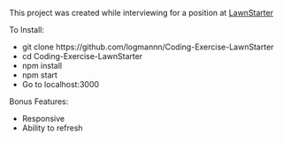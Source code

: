 This project was created while interviewing for a position at [LawnStarter](https://www.lawnstarter.com/)

To Install:

<ul>
  <li>git clone https://github.com/logmannn/Coding-Exercise-LawnStarter</li>
  <li>cd Coding-Exercise-LawnStarter</li>
  <li>npm install</li>
  <li>npm start</li>
  <li>Go to localhost:3000</li>
</ul>

Bonus Features:

<ul>
  <li>Responsive</li>
  <li>Ability to refresh</li>
</ul>
